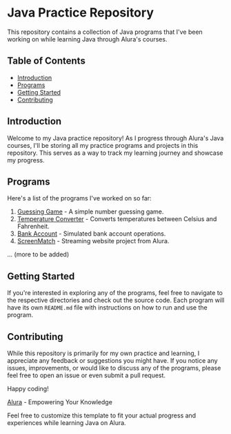 # Java Practice Repository

This repository contains a collection of Java programs that I've been working on while learning Java through Alura's courses.

## Table of Contents

- [Introduction](#introduction)
- [Programs](#programs)
- [Getting Started](#getting-started)
- [Contributing](#contributing)

## Introduction

Welcome to my Java practice repository! As I progress through Alura's Java courses, I'll be storing all my practice programs and projects in this repository. This serves as a way to track my learning journey and showcase my progress.

## Programs

Here's a list of the programs I've worked on so far:

1. [Guessing Game](Java/Project_B/src/exercise/advinhacao.java) - A simple number guessing game.
2. [Temperature Converter](Java/Project_B/src/exercise/temperatura.java) - Converts temperatures between Celsius and Fahrenheit.
3. [Bank Account](Java/Project_B/src/exercise/ContaBancaria.java) - Simulated bank account operations.
4. [ScreenMatch](Java/ScreenMatch/src/Main.java) - Streaming website project from Alura.

... (more to be added)

## Getting Started

If you're interested in exploring any of the programs, feel free to navigate to the respective directories and check out the source code. Each program will have its own `README.md` file with instructions on how to run and use the program.

## Contributing

While this repository is primarily for my own practice and learning, I appreciate any feedback or suggestions you might have. If you notice any issues, improvements, or would like to discuss any of the programs, please feel free to open an issue or even submit a pull request.

Happy coding!

[Alura](https://www.alura.com.br) - Empowering Your Knowledge

Feel free to customize this template to fit your actual progress and experiences while learning Java on Alura.
